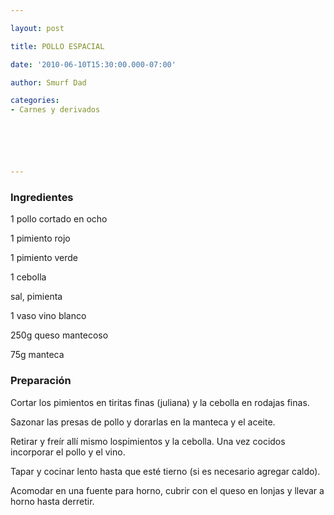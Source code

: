 ```yaml
---

layout: post

title: POLLO ESPACIAL

date: '2010-06-10T15:30:00.000-07:00'

author: Smurf Dad

categories:
- Carnes y derivados






---
```


<h3>Ingredientes</h3>1 pollo cortado en ocho

1 pimiento rojo

1 pimiento verde

1 cebolla

sal, pimienta

1 vaso vino blanco

250g queso mantecoso

75g manteca

<h3>Preparación</h3>Cortar los pimientos en tiritas finas (juliana) y la cebolla en rodajas finas.

Sazonar las presas de pollo y dorarlas en la manteca y el aceite.

Retirar y freír allí mismo lospimientos y la cebolla. Una vez cocidos incorporar el pollo y el vino.

Tapar y cocinar lento hasta que esté tierno (si es necesario agregar caldo).

Acomodar en una fuente para horno, cubrir con el queso en lonjas y llevar a horno hasta derretir.